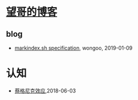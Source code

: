 # [望哥的博客](http://blog.sisopipo.com)

## blog
* [markindex.sh specification](/markindex), wongoo, 2019-01-09
# 认知
* [蔡格尼克效应](/2018/2018-06-03-zeigarnik_effect),2018-06-03
